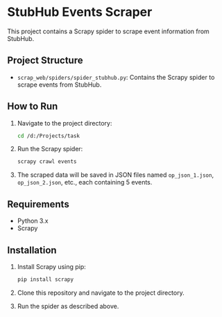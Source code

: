 # StubHub Events Scraper

This project contains a Scrapy spider to scrape event information from StubHub.

## Project Structure

- `scrap_web/spiders/spider_stubhub.py`: Contains the Scrapy spider to scrape events from StubHub.

## How to Run

1. Navigate to the project directory:
    ```sh
    cd /d:/Projects/task
    ```

2. Run the Scrapy spider:
    ```sh
    scrapy crawl events
    ```

3. The scraped data will be saved in JSON files named `op_json_1.json`, `op_json_2.json`, etc., each containing 5 events.

## Requirements

- Python 3.x
- Scrapy

## Installation

1. Install Scrapy using pip:
    ```sh
    pip install scrapy
    ```

2. Clone this repository and navigate to the project directory.

3. Run the spider as described above.